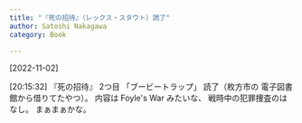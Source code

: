 ```yaml
---
title: "『死の招待』（レックス・スタウト）読了"
author: Satoshi Nakagawa
category: Book

---
```


[2022-11-02]  
 
[20:15:32]
『死の招待』 2つ目 「ブービートラップ」 読了（枚方市の
電子図書館から借りてたやつ）。
内容は Foyle's War みたいな、
戦時中の犯罪捜査のはなし。
まぁまぁかな。

